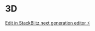 # 3D

[Edit in StackBlitz next generation editor ⚡️](https://stackblitz.com/~/github.com/marcosmarc-create/3D)